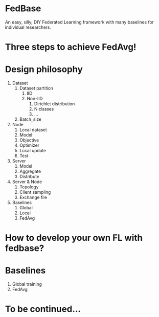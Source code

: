 # FedBase
An easy, silly, DIY Federated Learning framework with many baselines for individual researchers.

# Three steps to achieve FedAvg!

# Design philosophy
1. Dataset
    1. Dataset partition
        1. IID
        2. Non-IID
            1. Dirichlet distribution
            2. N classes
            3. ...
    2. Batch_size
2. Node
    1. Local dataset
    2. Model
    3. Objective
    4. Optimizer
    5. Local update
    6. Test
3. Server
    1. Model
    2. Aggregate
    3. Distribute
4. Server & Node
    1. Topology
    2. Client sampling
    3. Exchange file
5. Baselines
    1. Global
    2. Local
    3. FedAvg

# How to develop your own FL with fedbase?

# Baselines
1. Global training
2. FedAvg

# To be continued...